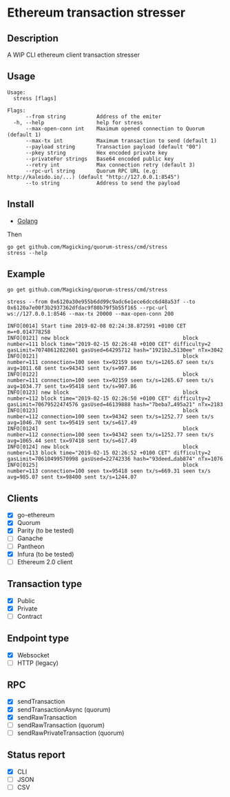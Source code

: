# Ethereum transaction stresser

## Description

A WIP CLI ethereum client transaction stresser

## Usage

```
Usage:
  stress [flags]

Flags:
      --from string          Address of the emiter
  -h, --help                 help for stress
      --max-open-conn int    Maximum opened connection to Quorum (default 1)
      --max-tx int           Maximum transaction to send (default 1)
      --payload string       Transaction payload (default "00")
      --pkey string          Hex encoded private key
      --privateFor strings   Base64 encoded public key
      --retry int            Max connection retry (default 3)
      --rpc-url string       Quorum RPC URL (e.g: http://kaleido.io/...) (default "http://127.0.0.1:8545")
      --to string            Address to send the payload
```
## Install

 - [Golang](https://golang.org/doc/install)

Then

```
go get github.com/Magicking/quorum-stress/cmd/stress
stress --help
```

## Example

```
go get github.com/Magicking/quorum-stress/cmd/stress

stress --from 0x6120a30e955b6dd99c9adc6e1ece6dcc6d48a53f --to 0x6120a7e00f3b2937362dfdac9f80b79f5b55f165 --rpc-url ws://127.0.0.1:8546 --max-tx 20000 --max-open-conn 200

INFO[0014] Start time 2019-02-08 02:24:38.872591 +0100 CET m=+0.014778258 
INFO[0121] new block                                     block number=111 block time="2019-02-15 02:26:48 +0100 CET" difficulty=2 gasLimit=70748612822601 gasUsed=64295712 hash="1921b2…5130ee" nTx=3042
INFO[0121]                                               block number=111 connection=100 seen tx=92159 seen tx/s=1265.67 seen tx/s avg=1011.68 sent tx=94343 sent tx/s=907.86
INFO[0122]                                               block number=111 connection=100 seen tx=92159 seen tx/s=1265.67 seen tx/s avg=1034.77 sent tx=95418 sent tx/s=907.86
INFO[0123] new block                                     block number=112 block time="2019-02-15 02:26:50 +0100 CET" difficulty=2 gasLimit=70679522474576 gasUsed=46139888 hash="7beba7…495a21" nTx=2183
INFO[0123]                                               block number=112 connection=100 seen tx=94342 seen tx/s=1252.77 seen tx/s avg=1046.70 sent tx=95419 sent tx/s=617.49
INFO[0124]                                               block number=112 connection=100 seen tx=94342 seen tx/s=1252.77 seen tx/s avg=1065.44 sent tx=97418 sent tx/s=617.49
INFO[0124] new block                                     block number=113 block time="2019-02-15 02:26:52 +0100 CET" difficulty=2 gasLimit=70610499570998 gasUsed=22742336 hash="93deed…dab874" nTx=1076
INFO[0125]                                               block number=113 connection=100 seen tx=95418 seen tx/s=669.31 seen tx/s avg=985.07 sent tx=98400 sent tx/s=1244.07
```

## Clients

 - [x] go-ethereum
 - [x] Quorum
 - [x] Parity (to be tested)
 - [ ] Ganache
 - [ ] Pantheon
 - [x] Infura (to be tested)
 - [ ] Ethereum 2.0 client

## Transaction type

 - [x] Public
 - [x] Private
 - [ ] Contract

## Endpoint type

 - [x] Websocket
 - [ ] HTTP (legacy)

## RPC

 - [x] sendTransaction
 - [x] sendTransactionAsync (quorum)
 - [x] sendRawTransaction
 - [ ] sendRawTransaction (quorum)
 - [ ] sendRawPrivateTransaction (quorum)

## Status report

 - [x] CLI
 - [ ] JSON
 - [ ] CSV
